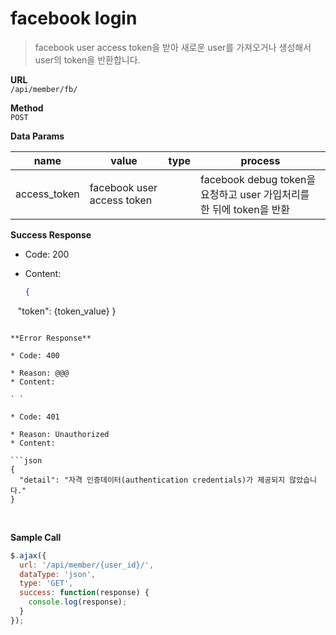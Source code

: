 # facebook login 

> facebook user access token을 받아 새로운 user를 가져오거나 생성해서 user의 token을 반환합니다.

**URL**  
`/api/member/fb/`

**Method**  
`POST`

**Data Params**

| name | value | type | process |
| --- | --- | --- | --- |
| access\_token | facebook user access token |  | facebook debug token을 요청하고 user 가입처리를 한 뒤에 token을 반환 |

**Success Response**

* Code: 200

* Content:

  ```json
  {
    "token": {token_value}
  }
  ```

**Error Response**

* Code: 400

  * Reason: @@@
  * Content:

  ` `

* Code: 401

  * Reason: Unauthorized
  * Content:

  ```json
  {
    "detail": "자격 인증데이터(authentication credentials)가 제공되지 않았습니다."
  }
  ```

  ​

**Sample Call**

```javascript
$.ajax({
  url: '/api/member/{user_id}/',
  dataType: 'json',
  type: 'GET',
  success: function(response) {
    console.log(response);
  }
});
```



